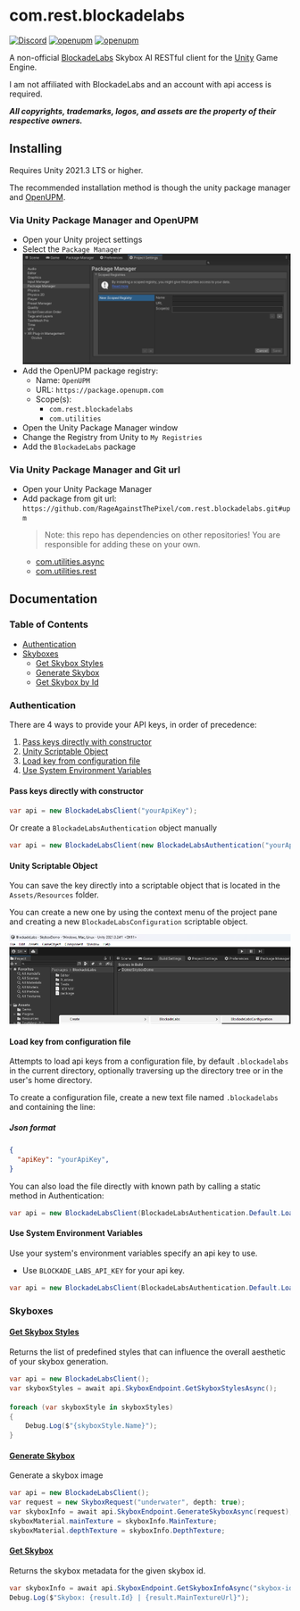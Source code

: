 # com.rest.blockadelabs

[![Discord](https://img.shields.io/discord/855294214065487932.svg?label=&logo=discord&logoColor=ffffff&color=7389D8&labelColor=6A7EC2)](https://discord.gg/xQgMW9ufN4) [![openupm](https://img.shields.io/npm/v/com.rest.blockadelabs?label=openupm&registry_uri=https://package.openupm.com)](https://openupm.com/packages/com.rest.blockadelabs/) [![openupm](https://img.shields.io/badge/dynamic/json?color=brightgreen&label=downloads&query=%24.downloads&suffix=%2Fmonth&url=https%3A%2F%2Fpackage.openupm.com%2Fdownloads%2Fpoint%2Flast-month%2Fcom.rest.blockadelabs)](https://openupm.com/packages/com.rest.blockadelabs/)

A non-official [BlockadeLabs](https://www.blockadelabs.com/) Skybox AI RESTful client for the [Unity](https://unity.com/) Game Engine.

I am not affiliated with BlockadeLabs and an account with api access is required.

***All copyrights, trademarks, logos, and assets are the property of their respective owners.***

## Installing

Requires Unity 2021.3 LTS or higher.

The recommended installation method is though the unity package manager and [OpenUPM](https://openupm.com/packages/com.openai.unity).

### Via Unity Package Manager and OpenUPM

- Open your Unity project settings
- Select the `Package Manager`
![scoped-registries](images/package-manager-scopes.png)
- Add the OpenUPM package registry:
  - Name: `OpenUPM`
  - URL: `https://package.openupm.com`
  - Scope(s):
    - `com.rest.blockadelabs`
    - `com.utilities`
- Open the Unity Package Manager window
- Change the Registry from Unity to `My Registries`
- Add the `BlockadeLabs` package

### Via Unity Package Manager and Git url

- Open your Unity Package Manager
- Add package from git url: `https://github.com/RageAgainstThePixel/com.rest.blockadelabs.git#upm`
  > Note: this repo has dependencies on other repositories! You are responsible for adding these on your own.
  - [com.utilities.async](https://github.com/RageAgainstThePixel/com.utilities.async)
  - [com.utilities.rest](https://github.com/RageAgainstThePixel/com.utilities.rest)

## Documentation

### Table of Contents

- [Authentication](#authentication)
- [Skyboxes](#skyboxes)
  - [Get Skybox Styles](#get-skybox-styles)
  - [Generate Skybox](#generate-skybox)
  - [Get Skybox by Id](#get-skybox)

### Authentication

There are 4 ways to provide your API keys, in order of precedence:

1. [Pass keys directly with constructor](#pass-keys-directly-with-constructor)
2. [Unity Scriptable Object](#unity-scriptable-object)
3. [Load key from configuration file](#load-key-from-configuration-file)
4. [Use System Environment Variables](#use-system-environment-variables)

#### Pass keys directly with constructor

```csharp
var api = new BlockadeLabsClient("yourApiKey");
```

Or create a `BlockadeLabsAuthentication` object manually

```csharp
var api = new BlockadeLabsClient(new BlockadeLabsAuthentication("yourApiKey"));
```

#### Unity Scriptable Object

You can save the key directly into a scriptable object that is located in the `Assets/Resources` folder.

You can create a new one by using the context menu of the project pane and creating a new `BlockadeLabsConfiguration` scriptable object.

![Create new BlockadeLabsConfiguration](images/create-scriptable-object.png)

#### Load key from configuration file

Attempts to load api keys from a configuration file, by default `.blockadelabs` in the current directory, optionally traversing up the directory tree or in the user's home directory.

To create a configuration file, create a new text file named `.blockadelabs` and containing the line:

##### Json format

```json
{
  "apiKey": "yourApiKey",
}
```

You can also load the file directly with known path by calling a static method in Authentication:

```csharp
var api = new BlockadeLabsClient(BlockadeLabsAuthentication.Default.LoadFromDirectory("your/path/to/.blockadelabs"));;
```

#### Use System Environment Variables

Use your system's environment variables specify an api key to use.

- Use `BLOCKADE_LABS_API_KEY` for your api key.

```csharp
var api = new BlockadeLabsClient(BlockadeLabsAuthentication.Default.LoadFromEnvironment());
```

### Skyboxes

#### [Get Skybox Styles](https://blockade.cloudshell.run/redoc#tag/skybox/operation/Get_Skybox_Styles_api_v1_skybox_styles_get)

Returns the list of predefined styles that can influence the overall aesthetic of your skybox generation.

```csharp
var api = new BlockadeLabsClient();
var skyboxStyles = await api.SkyboxEndpoint.GetSkyboxStylesAsync();

foreach (var skyboxStyle in skyboxStyles)
{
    Debug.Log($"{skyboxStyle.Name}");
}
```

#### [Generate Skybox](https://blockade.cloudshell.run/redoc#tag/skybox/operation/Generate_Skybox_api_v1_skybox_generate_post)

Generate a skybox image

```csharp
var api = new BlockadeLabsClient();
var request = new SkyboxRequest("underwater", depth: true);
var skyboxInfo = await api.SkyboxEndpoint.GenerateSkyboxAsync(request);
skyboxMaterial.mainTexture = skyboxInfo.MainTexture;
skyboxMaterial.depthTexture = skyboxInfo.DepthTexture;
```

#### [Get Skybox](https://blockade.cloudshell.run/redoc#tag/skybox/operation/Get_Skybox_By_Id_api_v1_skybox_info__id__get)

Returns the skybox metadata for the given skybox id.

```csharp
var skyboxInfo = await api.SkyboxEndpoint.GetSkyboxInfoAsync("skybox-id");
Debug.Log($"Skybox: {result.Id} | {result.MainTextureUrl}");
```
